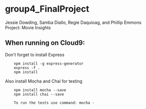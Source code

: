 # group4_FinalProject
Jessie Dowding, Samba Diallo, Regie Daquioag, and Phillip Emmons <br>
Project: Movie Insights


## When running on Cloud9: <br>
Don't forget to install Express

        npm install -g express-generator
        express -f .
        npm install
        
Also install Mocha and Chai for testing

        npm install mocha --save
        npm install chai --save
        
        To run the tests use command: mocha - 